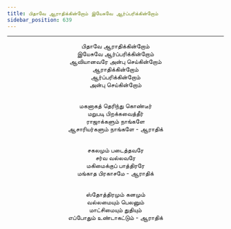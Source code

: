 ```yaml
---
title: பிதாவே ஆராதிக்கின்றோம் இயேசுவே ஆர்ப்பரிக்கின்றோம்
sidebar_position: 639
---
```


---
<center>
பிதாவே ஆராதிக்கின்றோம்<br/>
இயேசுவே ஆர்ப்பரிக்கின்றோம்<br/>
ஆவியானவரே அன்பு செய்கின்றோம்<br/>
ஆராதிக்கின்றோம்<br/>
ஆர்ப்பரிக்கின்றோம்<br/>
அன்பு செய்கின்றோம்<br/><br/>

மகனாகத் தெரிந்து கொண்டீர்<br/>
மறுபடி பிறக்கவைத்தீர்<br/>
ராஜாக்களும் நாங்களே<br/>
ஆசாரியர்களும் நாங்களே            - ஆராதிக்<br/><br/>

சகலமும் படைத்தவரே<br/>
சர்வ வல்லவரே<br/>
மகிமைக்குப் பாத்திரரே<br/>
மங்காத பிரகாசமே            - ஆராதிக்<br/><br/>

ஸ்தோத்திரமும் கனமும்<br/>
வல்லமையும் பெலனும்<br/>
மாட்சிமையும் துதியும்<br/>
எப்போதும் உண்டாகட்டும்                - ஆராதிக்
</center>
